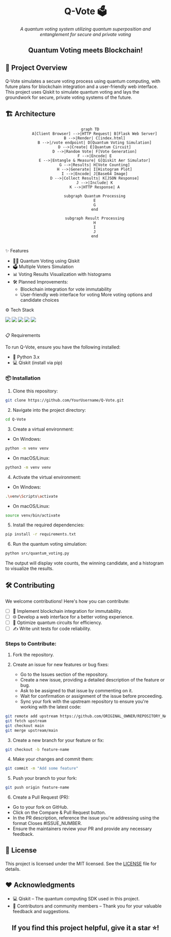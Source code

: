# <div align="center"> Q-Vote 🗳️ 
<i> </div> <p align="center"> A quantum voting system utilizing quantum superposition and entanglement for secure and private voting</i></b> </p>

## </div> <p align="center"> <b>Quantum Voting meets Blockchain!</b> </p>
## <p align="left">🚀 Project Overview</p>
Q-Vote simulates a secure voting process using quantum computing, with future plans for blockchain integration and a user-friendly web interface. This project uses Qiskit to simulate quantum voting and lays the groundwork for secure, private voting systems of the future.

<div align="center">

## <p align="left"> 🏗️ Architecture </p>

```mermaid
    graph TD
        A[Client Browser] -->|HTTP Request| B[Flask Web Server]
        B -->|Render| C[index.html]
        B -->|/vote endpoint| D[Quantum Voting Simulation]
        D -->|Create| E[Quantum Circuit]
        D -->|Random Vote| F[Vote Generation]
        F -->|Encode| E
        E -->|Entangle & Measure| G[Qiskit Aer Simulator]
        G -->|Results| H[Vote Counting]
        H -->|Generate| I[Histogram Plot]
        I -->|Encode| J[Base64 Image]
        D -->|Collect Results| K[JSON Response]
        J -->|Include| K
        K -->|HTTP Response| A
        
        subgraph Quantum Processing
        E
        G
        end
        
        subgraph Result Processing
        H
        I
        J
        end
```

## </div> <p align="left">✨ Features</p>
- 🧑‍🔬 Quantum Voting using Qiskit
- 🗳️ Multiple Voters Simulation
- 📊 Voting Results Visualization with histograms
- 🛠️ Planned Improvements:
    - Blockchain integration for vote immutability
    - User-friendly web interface for voting
More voting options and candidate choices
<p align="left">⚙️ Tech Stack</p>
<div align="left">
<a href="https://qiskit.org/"><img src="https://img.shields.io/badge/Qiskit-6929c4?style=for-the-badge&logo=IBM&logoColor=white"></a> <a href="https://www.python.org/"><img src="https://img.shields.io/badge/Python-3776AB?style=for-the-badge&logo=python&logoColor=white"></a> <a href="https://flask.palletsprojects.com/"><img src="https://img.shields.io/badge/-Flask-000000?logo=flask&logoColor=white&style=for-the-badge"></a> <a href="https://www.javascript.com/"><img src="https://img.shields.io/badge/JavaScript-F7DF1E?style=for-the-badge&logo=JavaScript&logoColor=black"></a> <a href="https://nodejs.org/en/"><img src="https://img.shields.io/badge/Node.js-339933?style=for-the-badge&logo=Node.js&logoColor=white"></a>

## </div> <p align="left">📋 Requirements</p>
To run Q-Vote, ensure you have the following installed:

- 🐍 Python 3.x
- 💻 Qiskit (install via pip)
### <p align="left">📦 Installation</p>
1. Clone this repository:

```bash
git clone https://github.com/YourUsername/Q-Vote.git
```
2. Navigate into the project directory:

```bash
cd Q-Vote
```
3. Create a virtual environment:

- On Windows:

```bash
python -m venv venv
```

- On macOS/Linux:

```bash
python3 -m venv venv
```
4. Activate the virtual environment:

- On Windows:

```bash
.\venv\Scripts\activate
```
- On macOS/Linux:

```bash
source venv/bin/activate
```
5. Install the required dependencies:

```bash
pip install -r requirements.txt
```
6. Run the quantum voting simulation:

```bash
python src/quantum_voting.py
```
The output will display vote counts, the winning candidate, and a histogram to visualize the results.

## <p align="left">🛠 Contributing</p>
We welcome contributions! Here's how you can contribute:

- [ ] 🔗 Implement blockchain integration for immutability.
- [ ] 🌐 Develop a web interface for a better voting experience.
- [ ] 🔄 Optimize quantum circuits for efficiency.
- [ ] ✍️ Write unit tests for code reliability.

### Steps to Contribute:
1. Fork the repository.

2. Create an issue for new features or bug fixes:

    - Go to the Issues section of the repository.
    - Create a new issue, providing a detailed description of the feature or bug.
    - Ask to be assigned to that issue by commenting on it.
    - Wait for confirmation or assignment of the issue before proceeding.
    - Sync your fork with the upstream repository to ensure you're working with the latest code:

```bash
git remote add upstream https://github.com/ORIGINAL_OWNER/REPOSITORY_NAME.git
git fetch upstream
git checkout main
git merge upstream/main
```
3. Create a new branch for your feature or fix:

```bash
git checkout -b feature-name
```
4. Make your changes and commit them:

```bash
git commit -m "Add some feature"
```
5. Push your branch to your fork:

```bash
git push origin feature-name
```
6. Create a Pull Request (PR):

- Go to your fork on GitHub.
- Click on the Compare & Pull Request button.
- In the PR description, reference the issue you're addressing using the format Closes #ISSUE_NUMBER.
- Ensure the maintainers review your PR and provide any necessary feedback.





## <p align="left">📄 License</p>
This project is licensed under the MIT licensed. See the [LICENSE](./LICENSE) file for details.

## <p align="left">❤️ Acknowledgments</p>
- 💻 Qiskit – The quantum computing SDK used in this project.
- 🙌 Contributors and community members – Thank you for your valuable feedback and suggestions.
## <div align="center"> <p>If you find this project helpful, give it a star ⭐!</p> </div>